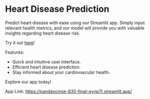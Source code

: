 # Heart Disease Prediction

Predict heart disease with ease using our Streamlit app. Simply input relevant health metrics, and our model will provide you with valuable insights regarding heart disease risk.

Try it out [here]([link-to-your-app](https://pandavcmse-830-final-qynp7t.streamlit.app/))!

Features:
- Quick and intuitive user interface.
- Efficient heart disease prediction.
- Stay informed about your cardiovascular health.

Explore our app today!


App Link: https://pandavcmse-830-final-qynp7t.streamlit.app/
